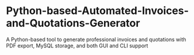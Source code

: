 # Python-based-Automated-Invoices-and-Quotations-Generator
A Python-based tool to generate professional invoices and quotations with PDF export, MySQL storage, and both GUI and CLI support
